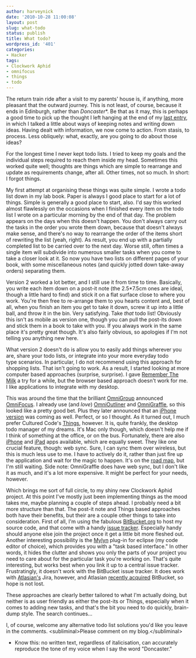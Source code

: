 ```yaml
---
author: harveynick
date: '2010-10-28 11:00:08'
layout: post
slug: what-todo
status: publish
title: What todo?
wordpress_id: '401'
categories:
- Hacker
tags:
- Clockwork Aphid
- omnifocus
- things
- todo
---
```


The return train ride after a visit to my parents' house is, if anything, more pleasant that the outward journey. This is not least, of course, because it ends in Edinburgh, rather than _Doncaster_\*. Be that as it may, this is perhaps a good time to pick up the thought I left hanging at the end of my [last entry], in which I talked a little about ways of keeping notes and writing down ideas. Having dealt with information, we now come to action. From stasis, to process. Less obliquely: what, exactly, are you going to do about those ideas?  

[last entry]: http://harveynick.wordpress.com/2010/10/26/the-journey-home/

For the longest time I never kept todo lists. I tried to keep my goals and the individual steps required to reach them inside my head. Sometimes this worked quite well; thoughts are things which are simple to rearrange and update as requirements change, after all. Other times, not so much. In short: I forgot things.  

<!-- more -->

My first attempt at organising these things was quite simple. I wrote a todo list down in my lab book. Paper is always I good place to start for a lot of things. Simple is generally a good place to start, also. I'd say this worked almost flawlessly on the occasions when I finished every item on the todo list I wrote on a particular morning by the end of that day. The problem appears on the days when this doesn't happen. You don't always carry out the tasks in the order you wrote them down, because that doesn't always make sense, and there's no way to rearrange the order of the items short of rewriting the list (yeah, right). As result, you end up with a partially completed list to be carried over to the next day. Worse still, often times a single item will subdivide into numerous smaller tasks when you come to take a closer look at it. So now you have two lists on different pages of your book, with some miscellaneous notes (and quickly jotted down take-away orders) separating them.  

Version 2 worked a lot better, and I still use it from time to time. Basically, you write each item down on a post-it note (the 2.5*7.5cm ones are ideal, though a little hard to find) and stick it on a flat surface close to where you work. You're then free to re-arrange them to you hearts content and, best of all, when you finish an item you get to take it down, screw it up into a little ball, and throw it in the bin. Very satisfying. Take _that_ todo list! Obviously this isn't as mobile as version one, though you can pull the post-its down and stick them in a book to take with you. If you always work in the same place it's pretty great though. It's also fairly obvious, so apologies if I'm not telling you anything new here.  

What version 2 doesn't do is allow you to easily add things wherever you are, share your todo lists, or integrate into your more everyday todo type scenarios. In particular, I do not recommend using this approach for shopping lists. That isn't going to work. As a result, I started looking at more computer based approaches (surprise, surprise). I gave [Remember The Milk] a try for a while, but the browser based approach doesn't work for me. I like applications to integrate with my desktop.

[Remember The Milk]: http://www.rememberthemilk.com/

This was around the time that the brilliant [OmniGroup] announced [OmniFocus]. I already use (and _love_) [OmniOutliner] and [OmniGraffle], so this looked like a pretty good bet. Plus they later announced that an [iPhone version] was coming as well. Perfect, or so I thought. As it turned out, I much prefer Cultured Code's [Things], however. It is, quite frankly, the desktop todo manager of my dreams. It's Mac only though, which doesn't help me if I think of something at the office, or on the bus. Fortunately, there are also [iPhone] and [iPad] apps available, which are equally sweet. They like one crucial feature, though: web sync. Sure, I can sync them over wireless, but this is much less use to me. I have to actively do it, rather than just fire up the application and wait for the magic to happen. It's on the [road map], but I'm still waiting. Side note: OmniGraffle does have web sync, but I don't like it as much, and it's a lot more expensive. It might be perfect for your needs, however.  

[OmniGroup]: http://www.omnigroup.com/
[OmniFocus]: http://www.omnigroup.com/products/omnifocus/
[OmniOutliner]: http://www.omnigroup.com/products/omnioutliner/
[OmniGraffle]: http://www.omnigroup.com/products/omnigraffle/
[iPhone version]: http://www.omnigroup.com/products/omnifocus_for_iphone/
[Things]: http://culturedcode.com/things/
[iPhone]: http://culturedcode.com/things/iphone/
[iPad]: http://culturedcode.com/things/ipad/
[road map]: http://culturedcode.com/status/

Which brings me sort of full circle, to my shiny new Clockwork Aphid project. At this point I've mostly just been implementing things as the mood takes me, maybe planning a couple of steps ahead. I probably need a bit more structure than that. The post-it note and Things based approaches both have their benefits, but their are a couple other things to take into consideration. First of all, I'm using the fabulous [BitBucket.org] to host my source code, and that come with a handy [issue tracker]. Especially handy should anyone else join the project once it get a little bit more fleshed out. Another interesting possibility is the [Mylyn] plug-in for eclipse (my code editor of choice), which provides you with a "task based interface." In other words, it hides the clutter and shows you only the parts of your project you need to care about for the particular task you're working on. That's quite interesting, but works best when you link it up to a central issue tracker. Frustratingly, it doesn't work with the BitBucket issue tracker. It does work with [Atlasian's] Jira, however, and Atlasian [recently acquired] BitBucket, so hope is not lost.  

These approaches are clearly better tailored to what I'm actually doing, but neither is as user friendly as either the post-its or Things, especially when it comes to adding new tasks, and that's the bit you need to do quickly, brain-dump style. The search continues...  

I, of course, welcome any alternative todo list solutions you'd like you leave in the comments. \<subliminal\>Please comment on my blog.\</subliminal\>  

[BitBucket.org]: http://bitbucket.org/
[issue tracker]: http://bitbucket.org/harveynick/clockworkaphidjava/issues?status=new&status=open
[Mylyn]: http://www.eclipse.org/mylyn/
[Atlasian's]: http://www.atlassian.com/
[recently acquired]: http://blog.bitbucket.org/2010/09/29/bitbucket-joins-atlassian/

* Know this: no written text, regardless of italicisation, can accurately reproduce the tone of my voice when I say the word "Doncaster." 
